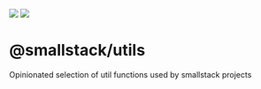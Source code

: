 <a href="https://codeclimate.com/github/smallstack/utils/test_coverage"><img src="https://api.codeclimate.com/v1/badges/770fed399867c33c4425/test_coverage" /></a> <a href="https://codeclimate.com/github/smallstack/utils/maintainability"><img src="https://api.codeclimate.com/v1/badges/770fed399867c33c4425/maintainability" /></a>

# @smallstack/utils
Opinionated selection of util functions used by smallstack projects
